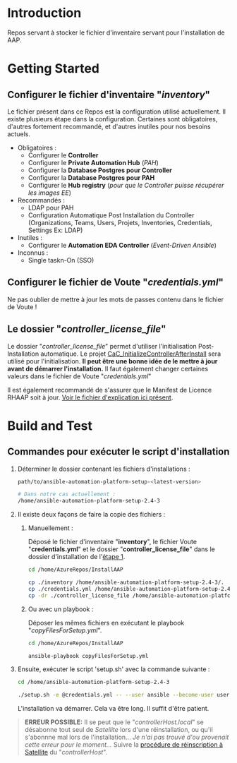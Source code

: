 # Introduction 
Repos servant à stocker le fichier d'inventaire servant pour l'installation de AAP.

# Getting Started

## Configurer le fichier d'inventaire "*inventory*"
  
Le fichier présent dans ce Repos est la configuration utilisé actuellement. Il existe plusieurs étape dans la configuration. Certaines sont obligatoires, d'autres fortement recommandé, et d'autres inutiles pour nos besoins actuels.

- Obligatoires :
  - Configurer le **Controller**
  - Configurer le **Private Automation Hub** (*PAH*)
  - Configurer la **Database Postgres pour Controller**
  - Configurer la **Database Postgres pour PAH**
  - Configurer le **Hub registry** (*pour que le Controller puisse récupérer les images EE*)
- Recommandés :
  - LDAP pour PAH
  - Configuration Automatique Post Installation du Controller (Organizations, Teams, Users, Projets, Inventories, Credentials, Settings Ex: LDAP)
- Inutiles :
  - Configurer le **Automation EDA Controller** (*Event-Driven Ansible*)
- Inconnus :
  - Single taskn-On (SSO)

## Configurer le fichier de Voute "*credentials.yml*"

Ne pas oublier de mettre à jour les mots de passes contenu dans le fichier de Voute !

## Le dossier "*controller_license_file*"

Le dossier "*controller_license_file*" permet d'utiliser l'initialisation Post-Installation automatique. Le projet [CaC_InitializeControllerAfterInstall](https://dev.azure.com/vdq/RHAAP/_git/CaC_InitializeControllerAfterInstall) sera utilisé pour l'initialisation. **Il peut être une bonne idée de le mettre à jour avant de démarrer l'installation.** Il faut également changer certaines valeurs dans le fichier de Voute "*credentials.yml*"

Il est également recommandé de s'assurer que le Manifest de Licence RHAAP soit à jour. [Voir le fichier d'explication ici présent](./controller_license_file/README.md).

# Build and Test

## Commandes pour exécuter le script d'installation

1. Déterminer le dossier contenant les fichiers d'installations :

    ```bash
    path/to/ansible-automation-platform-setup-<latest-version>

    # Dans notre cas actuellement :
    /home/ansible-automation-platform-setup-2.4-3
    ```

2. Il existe deux façons de faire la copie des fichiers :

    1. Manuellement :

        Déposé le fichier d'inventaire "**inventory**", le fichier Voute "**credentials.yml**" et le dossier "**controller_license_file**" dans le dossier d'installation de l'[étape 1](#commandes-pour-exécuter-le-script-dinstallation).

        ```bash
        cd /home/AzureRepos/InstallAAP

        cp ./inventory /home/ansible-automation-platform-setup-2.4-3/.
        cp ./credentials.yml /home/ansible-automation-platform-setup-2.4-3/.
        cp -dr ./controller_license_file /home/ansible-automation-platform-setup-2.4-3/.
        ```
  
    2. Ou avec un playbook :

        Déposer les mêmes fichiers en exécutant le playbook "*copyFilesForSetup.yml*".

        ```bash
        cd /home/AzureRepos/InstallAAP

        ansible-playbook copyFilesForSetup.yml
        ```

3. Ensuite, exécuter le script 'setup.sh' avec la commande suivante :

    ```bash
    cd /home/ansible-automation-platform-setup-2.4-3

    ./setup.sh -e @credentials.yml -- --user ansible --become-user user --become --ask-vault-pass
    ```

    L'installation va démarrer. Cela va être long. Il suffit d'être patient.

> **ERREUR POSSIBLE:** Il se peut que le "*controllerHost.local*" se désabonne tout seul de *Satellite* lors d'une réinstallation, ou qu'il s'abonnne mal lors de l'installation... *Je n'ai pas trouvé d'ou provenait cette erreur pour le moment...* Suivre la [procédure de réinscription à Satellite](./Procédure_Inscription_Satellite/Procédure_Inscription_Satellite.md) du "*controllerHost*".
